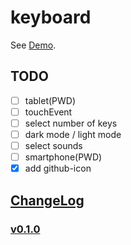 # keyboard

See [Demo](https://l1ck0h.github.io/keyboard/).

## TODO

- [ ] tablet(PWD)
- [ ] touchEvent
- [ ] select number of keys
- [ ] dark mode / light mode
- [ ] select sounds
- [ ] smartphone(PWD)
- [x] add github-icon

## [ChangeLog](https://github.com/l1ck0h/releases)

### [v0.1.0](https://github.com/l1ck0h/keyboard/tree/v0.1.0)
